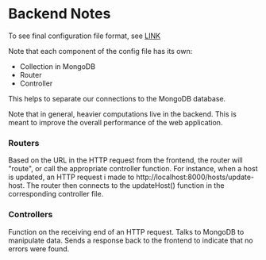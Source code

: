# Backend Notes

To see final configuration file format, see [LINK](https://github.com/UMNET-perfSONAR/pSSID2/blob/main/pSSID_config.json)

Note that each component of the config file has its own:
* Collection in MongoDB
* Router
* Controller

This helps to separate our connections to the MongoDB database. 

Note that in general, heavier computations live in the backend. This is meant to improve the overall performance of the web application.

### Routers 
Based on the URL in the HTTP request from the frontend, the router will "route", or call the appropriate controller function. 
For instance, when a host is updated, an HTTP request i made to http://localhost:8000/hosts/update-host. The router then connects to the updateHost() function in the corresponding controller file. 

### Controllers
Function on the receiving end of an HTTP request. 
Talks to MongoDB to manipulate data. 
Sends a response back to the frontend to indicate that no errors were found.

